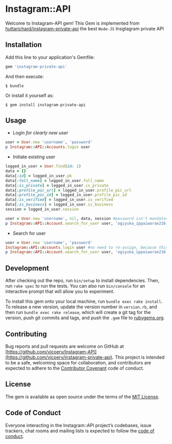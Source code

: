 # Instagram::API

Welcome to Instagram-API gem! This Gem is implemented from [huttarichard/instagram-private-api](https://github.com/huttarichard/instagram-private-api) the best `Node-JS` Insgtagram private API
## Installation

Add this line to your application's Gemfile:

```ruby
gem 'instagram-private-api'
```

And then execute:

    $ bundle

Or install it yourself as:

    $ gem install instagram-private-api

## Usage
 - Login _for clearly new user_
 ```ruby
 user = User.new 'username', 'password'
 p Instagram::API::Accounts.login user
 ```
 
 - Initiate existing user
 ```ruby
 logged_in_user = User.find(id: 1)
 data = {}
 data[:id] = logged_in_user.pk
 data[:full_name] = logged_in_user.full_name
 data[:is_private] = logged_in_user.is_private
 data[:profile_pic_url] = logged_in_user.profile_pic_url
 data[:profile_pic_id] = logged_in_user.profile_pic_id
 data[:is_verified] = logged_in_user.is_verified
 data[:is_business] = logged_in_user.is_business
 session = logged_in_user.session
 
 user = User.new 'username', nil, data, session #password isn't mandatory, already have session
 p Instagram::API::Account.search_for_user user, 'ogiyuka_ippaiwarae216' #then you can use it for any purpose
 ```
 
 - Search for user
 ```ruby
 user = User.new 'username', 'password'
 Instagram::API::Accounts.login user #no need to re-assign, because this method update it for you
 p Instagram::API::Account.search_for_user user, 'ogiyuka_ippaiwarae216'
 ```
## Development

After checking out the repo, run `bin/setup` to install dependencies. Then, run `rake spec` to run the tests. You can also run `bin/console` for an interactive prompt that will allow you to experiment.

To install this gem onto your local machine, run `bundle exec rake install`. To release a new version, update the version number in `version.rb`, and then run `bundle exec rake release`, which will create a git tag for the version, push git commits and tags, and push the `.gem` file to [rubygems.org](https://rubygems.org).

## Contributing

Bug reports and pull requests are welcome on GitHub at [https://github.com/vicoerv/Instagram-API](https://github.com/vicoerv/instagram-private-api). This project is intended to be a safe, welcoming space for collaboration, and contributors are expected to adhere to the [Contributor Covenant](http://contributor-covenant.org) code of conduct.

## License

The gem is available as open source under the terms of the [MIT License](https://opensource.org/licenses/MIT).

## Code of Conduct

Everyone interacting in the Instagram::API project’s codebases, issue trackers, chat rooms and mailing lists is expected to follow the [code of conduct](https://github.com/vicoerv/instagram-private-api/blob/master/CODE_OF_CONDUCT.md).